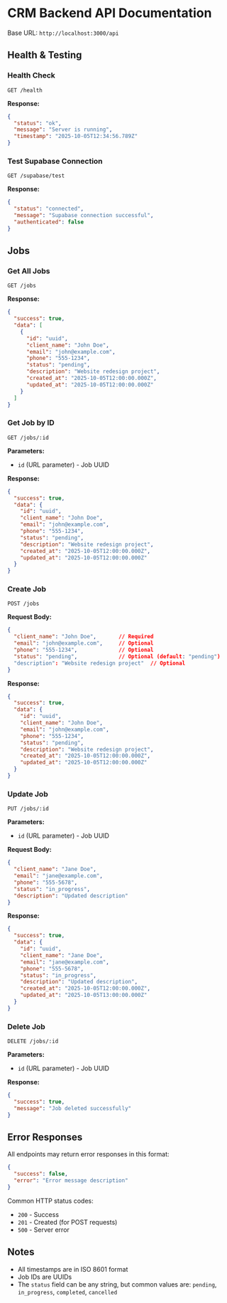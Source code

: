 # CRM Backend API Documentation

Base URL: `http://localhost:3000/api`

## Health & Testing

### Health Check
```
GET /health
```

**Response:**
```json
{
  "status": "ok",
  "message": "Server is running",
  "timestamp": "2025-10-05T12:34:56.789Z"
}
```

### Test Supabase Connection
```
GET /supabase/test
```

**Response:**
```json
{
  "status": "connected",
  "message": "Supabase connection successful",
  "authenticated": false
}
```

## Jobs

### Get All Jobs
```
GET /jobs
```

**Response:**
```json
{
  "success": true,
  "data": [
    {
      "id": "uuid",
      "client_name": "John Doe",
      "email": "john@example.com",
      "phone": "555-1234",
      "status": "pending",
      "description": "Website redesign project",
      "created_at": "2025-10-05T12:00:00.000Z",
      "updated_at": "2025-10-05T12:00:00.000Z"
    }
  ]
}
```

### Get Job by ID
```
GET /jobs/:id
```

**Parameters:**
- `id` (URL parameter) - Job UUID

**Response:**
```json
{
  "success": true,
  "data": {
    "id": "uuid",
    "client_name": "John Doe",
    "email": "john@example.com",
    "phone": "555-1234",
    "status": "pending",
    "description": "Website redesign project",
    "created_at": "2025-10-05T12:00:00.000Z",
    "updated_at": "2025-10-05T12:00:00.000Z"
  }
}
```

### Create Job
```
POST /jobs
```

**Request Body:**
```json
{
  "client_name": "John Doe",       // Required
  "email": "john@example.com",     // Optional
  "phone": "555-1234",             // Optional
  "status": "pending",             // Optional (default: "pending")
  "description": "Website redesign project"  // Optional
}
```

**Response:**
```json
{
  "success": true,
  "data": {
    "id": "uuid",
    "client_name": "John Doe",
    "email": "john@example.com",
    "phone": "555-1234",
    "status": "pending",
    "description": "Website redesign project",
    "created_at": "2025-10-05T12:00:00.000Z",
    "updated_at": "2025-10-05T12:00:00.000Z"
  }
}
```

### Update Job
```
PUT /jobs/:id
```

**Parameters:**
- `id` (URL parameter) - Job UUID

**Request Body:**
```json
{
  "client_name": "Jane Doe",
  "email": "jane@example.com",
  "phone": "555-5678",
  "status": "in_progress",
  "description": "Updated description"
}
```

**Response:**
```json
{
  "success": true,
  "data": {
    "id": "uuid",
    "client_name": "Jane Doe",
    "email": "jane@example.com",
    "phone": "555-5678",
    "status": "in_progress",
    "description": "Updated description",
    "created_at": "2025-10-05T12:00:00.000Z",
    "updated_at": "2025-10-05T13:00:00.000Z"
  }
}
```

### Delete Job
```
DELETE /jobs/:id
```

**Parameters:**
- `id` (URL parameter) - Job UUID

**Response:**
```json
{
  "success": true,
  "message": "Job deleted successfully"
}
```

## Error Responses

All endpoints may return error responses in this format:

```json
{
  "success": false,
  "error": "Error message description"
}
```

Common HTTP status codes:
- `200` - Success
- `201` - Created (for POST requests)
- `500` - Server error

## Notes

- All timestamps are in ISO 8601 format
- Job IDs are UUIDs
- The `status` field can be any string, but common values are: `pending`, `in_progress`, `completed`, `cancelled`
